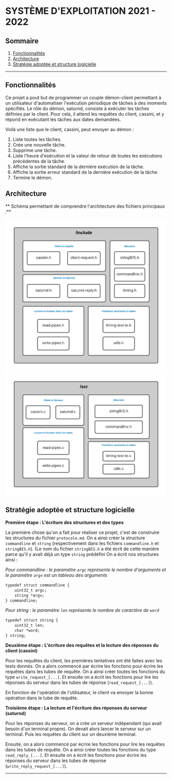 # SYSTÈME D'EXPLOITATION 2021 - 2022

## Sommaire
1. [Fonctionnalités](README.md#fonctionnalités)
2. [Architecture](README.md#architecture)
3. [Stratégie adoptée et structure logicielle](README.md#stratégie-adoptée-et-structure-logicielle)

----------------------------------------------------------------------




## Fonctionnalités

Ce projet a pout but de programmer un couple démon-client permettant à un utilisateur d'automatiser l'exécution périodique de tâches à des moments spécifiés. Le rôle du démon, saturnd, consiste à exécuter les tâches définies par le client. Pour cela, il attend les requêtes du client, cassini, et y répond en exécutant les tâches aux dates demandées.

Voilà une liste que le client, cassini, peut envoyer au démon :

1. Liste toutes les tâches.
2. Crée une nouvelle tâche.
3. Supprime une tâche.
4. Liste l'heure d'exécution et la valeur de retour de toutes les exécutions précédentes de la tâche.
5. Affiche la sortie standard de la dernière exécution de la tâche.
6. Affiche la sortie erreur standard de la dernière exécution de la tâche.
7. Termine le démon.



## Architecture

** Schéma permettant de comprendre l'architecture des fichiers principaux :**

![INCLUDE](MEDIAS/archi-INCLUDE.png)
![SRC](MEDIAS/archi-SRC.png)



## Stratégie adoptée et structure logicielle


**Première étape : L'écriture des structures et des types**

La première chose qu'on a fait pour réaliser ce projet, c'est de construire les structures du fichier `protocole.md`. On a ainsi créer la structure `commandline` et `string` (respectivement dans les fichiers `commandline.h` et `stringBIS.h`). (Le nom du fichier `stringBIS.h` a été écrit de cette manière parce qu'il y avait déjà un type `string` prédéfini
On a écrit nos structures ainsi :

*Pour commandline : le paramètre `argc` représente le nombre d'arguments et le paramètre `argv` est un tableau des arguments*
```
typedef struct commandline {
	uint32_t argc;
	string *argv;
} commandline;
```

*Pour string : le paramètre `len` représente le nombre de caractère de `word`*
```
typedef struct string {
	uint32_t len;
	char *word;
} string;
```


**Deuxième étape : L'écriture des requêtes et la lecture des réponses du client (cassini)**

Pour les requêtes du client, les premières tentatives ont été faites avec les tests donnés. On a alors commencé par écrire les fonctions pour écrire les requêtes dans les tubes de requête. On a ainsi créer toutes les fonctions du type `write_request_[...]`. Et ensuite on a écrit les fonctions pour lire les réponses du serveur dans les tubes de réponse (`read_request_[...]`).

En fonction de l'opération de l'utilisateur, le client va envoyer la bonne opération dans le tube de requête.


**Troisième étape : La lecture et l'écriture des réponses du serveur (saturnd)**

Pour les réponses du serveur, on a crée un serveur indépendant (qui avait besoin d'un terminal propre).
On devait alors lancer le serveur sur un terminal. Puis les requêtes du client sur un deuxième terminal.

Ensuite, on a alors commencé par écrire les fonctions pour lire les requêtes dans les tubes de requête. On a ainsi créer toutes les fonctions du type `read_reply_[...]`. Et ensuite on a écrit les fonctions pour écrire les réponses du serveur dans les tubes de réponse (`write_reply_request_[...]`).


----------------------------------------------------------------------